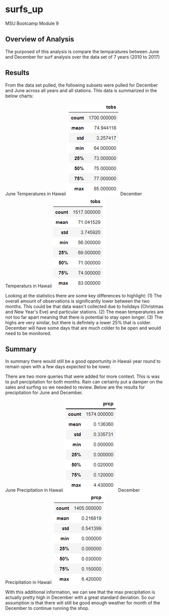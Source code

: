 # surfs_up
MSU Bootcamp Module 9
## Overview of Analysis
The purposed of this analysis is compare the temparatures between June and December for surf analysis over the data set of 7 years (2010 to 2017)
## Results
From the data set pulled, the following subsets were pulled for December and June across all years and all stations. This data is summarized in the below charts:

June Temperatures in Hawaii ![](https://github.com/NortonAAA/surfs_up/blob/main/Resources/June_temps.png) December Temperaturs in Hawaii ![](https://github.com/NortonAAA/surfs_up/blob/main/Resources/December_temps.png)

Looking at the statistics there are some key differences to highlight:
(1) The overall amount of observations is significantly lower between the two months. This could be that data wasn't collected due to holidays (Christmas and New Year's Eve) and particular stations.
(2) The mean temperatures are not too far apart meaning that there is potential to stay open longer.
(3) The highs are very similar, but there is defintely a lower 25% that is colder. December will have some days that are much colder to be open and would need to be monitored.
## Summary
In summary there would still be a good opportunity in Hawaii year round to remain open with a few days expected to be lower.

There are two more queries that were added for more context. This is was to pull percipitation for both months. Rain can certainly put a damper on the sales and surfing so we needed to review. Below are the results for precipitation for June and December.

June Precipitation in Hawaii ![](https://github.com/NortonAAA/surfs_up/blob/main/Resources/June_prcp.png) December Precipitation in Hawaii ![](https://github.com/NortonAAA/surfs_up/blob/main/Resources/December_prcp.png)

With this additional information, we can see that the max precipitation is actually pretty high in December with a great standard deviation. So our assumption is that there will still be good enough weather for month of the December to continue running the shop.


